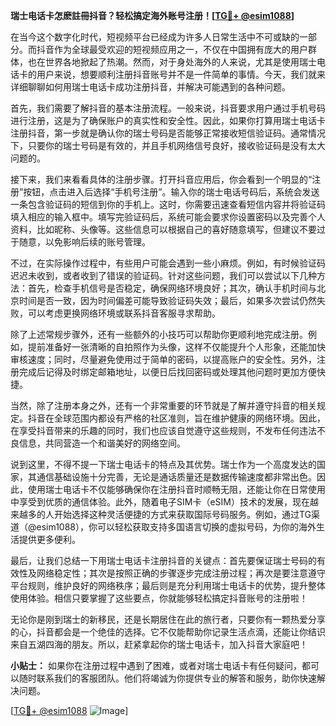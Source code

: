 **瑞士电话卡怎麽註冊抖音？轻松搞定海外账号注册！[[TG💪+ @esim1088](https://t.me/s/esim1088)]**

在当今这个数字化时代，短视频平台已经成为许多人日常生活中不可或缺的一部分。而抖音作为全球最受欢迎的短视频应用之一，不仅在中国拥有庞大的用户群体，也在世界各地掀起了热潮。然而，对于身处海外的人来说，尤其是使用瑞士电话卡的用户来说，想要顺利注册抖音账号并不是一件简单的事情。今天，我们就来详细聊聊如何用瑞士电话卡成功注册抖音，并解决可能遇到的各种问题。

首先，我们需要了解抖音的基本注册流程。一般来说，抖音要求用户通过手机号码进行注册，这是为了确保账户的真实性和安全性。因此，如果你打算用瑞士电话卡注册抖音，第一步就是确认你的瑞士号码是否能够正常接收短信验证码。通常情况下，只要你的瑞士号码是有效的，并且手机网络信号良好，接收验证码是没有太大问题的。

接下来，我们来看看具体的注册步骤。打开抖音应用后，你会看到一个明显的“注册”按钮，点击进入后选择“手机号注册”。输入你的瑞士电话号码后，系统会发送一条包含验证码的短信到你的手机上。这时，你需要迅速查看短信内容并将验证码填入相应的输入框中。填写完验证码后，系统可能会要求你设置密码以及完善个人资料，比如昵称、头像等。这些信息可以根据自己的喜好随意填写，但建议不要过于随意，以免影响后续的账号管理。

不过，在实际操作过程中，有些用户可能会遇到一些小麻烦。例如，有时候验证码迟迟未收到，或者收到了错误的验证码。针对这些问题，我们可以尝试以下几种方法：首先，检查手机信号是否稳定，确保网络环境良好；其次，确认手机时间与北京时间是否一致，因为时间偏差可能导致验证码失效；最后，如果多次尝试仍然失败，可以考虑更换网络环境或联系抖音客服寻求帮助。

除了上述常规步骤外，还有一些额外的小技巧可以帮助你更顺利地完成注册。例如，提前准备好一张清晰的自拍照作为头像，这样不仅能提升个人形象，还能加快审核速度；同时，尽量避免使用过于简单的密码，以提高账户的安全性。另外，注册完成后记得及时绑定邮箱地址，以便日后找回密码或处理其他问题时更加方便快捷。

当然，除了注册本身之外，还有一个非常重要的环节就是了解并遵守抖音的相关规定。抖音在全球范围内都设有严格的社区准则，旨在维护健康的网络环境。因此，在享受抖音带来的乐趣的同时，我们也应该自觉遵守这些规则，不发布任何违法不良信息，共同营造一个和谐美好的网络空间。

说到这里，不得不提一下瑞士电话卡的特点及其优势。瑞士作为一个高度发达的国家，其通信基础设施十分完善，无论是通话质量还是数据传输速度都非常出色。因此，使用瑞士电话卡不仅能够确保你在注册抖音时顺畅无阻，还能让你在日常使用中享受到优质的通信体验。此外，随着电子SIM卡（eSIM）技术的发展，现在越来越多的人开始选择这种灵活便捷的方式来获取国际号码服务。例如，通过TG渠道（@esim1088），你可以轻松获取支持多国语言切换的虚拟号码，为你的海外生活提供更多便利。

最后，让我们总结一下用瑞士电话卡注册抖音的关键点：首先要保证瑞士号码的有效性及网络稳定性；其次是按照正确的步骤逐步完成注册过程；再次是要注意遵守平台规则，维护良好的网络秩序；最后则是充分利用瑞士电话卡的优势，提升整体使用体验。相信只要掌握了这些要点，你就能够轻松搞定抖音账号的注册啦！

无论你是刚到瑞士的新移民，还是长期居住在此的旅行者，只要你有一颗热爱分享的心，抖音都会是一个绝佳的选择。它不仅能帮助你记录生活点滴，还能让你结识来自五湖四海的朋友。所以，赶紧拿起你的瑞士电话卡，加入抖音大家庭吧！

**小贴士：** 如果你在注册过程中遇到了困难，或者对瑞士电话卡有任何疑问，都可以随时联系我们的客服团队。他们将竭诚为你提供专业的解答和服务，助你快速解决问题。

[[TG💪+ @esim1088](https://t.me/s/esim1088) ![Image](https://i.postimg.cc/4NQfJmqS/Snipaste-2025-05-13-00-14-12.png)]